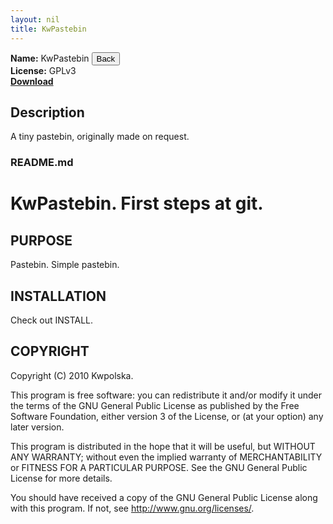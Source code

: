 ```yaml
---
layout: nil
title: KwPastebin
---
```

**Name:** KwPastebin <input type='button' value='Back' onclick="Modalbox.show('http://kwpolska.co.cc/projects/', {title: 'Projects', width: 600}); return false;" />  
**License:** GPLv3  
**[Download](https://github.com/Kwpolska/kwpastebin/tarball/master)**

## Description
A tiny pastebin, originally made on request.

### README.md
KwPastebin. First steps at git.
==============

PURPOSE
-------
Pastebin. Simple pastebin.

INSTALLATION
------------
Check out INSTALL.

COPYRIGHT
---------
Copyright (C) 2010 Kwpolska.

This program is free software: you can redistribute it and/or modify
it under the terms of the GNU General Public License as published by
the Free Software Foundation, either version 3 of the License, or
(at your option) any later version.

This program is distributed in the hope that it will be useful,
but WITHOUT ANY WARRANTY; without even the implied warranty of
MERCHANTABILITY or FITNESS FOR A PARTICULAR PURPOSE.  See the
GNU General Public License for more details.

You should have received a copy of the GNU General Public License
along with this program.  If not, see <http://www.gnu.org/licenses/>.
